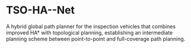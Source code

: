 # TSO-HA--Net
A hybrid global path planner for the inspection vehicles that combines improved HA* with topological planning, establishing an intermediate planning scheme between point-to-point and full-coverage path planning.
